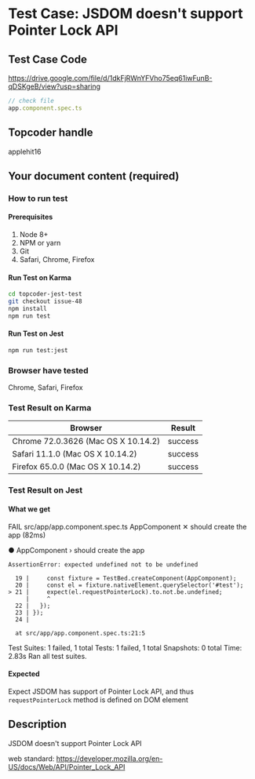 # Test Case: JSDOM doesn't support Pointer Lock API

## Test Case Code
https://drive.google.com/file/d/1dkFjRWnYFVho75eq61iwFunB-qDSKgeB/view?usp=sharing

```js
// check file
app.component.spec.ts
```

## Topcoder handle

applehit16

## Your document content (required)
### How to run test
#### Prerequisites

1. Node 8+
2. NPM or yarn
3. Git
4. Safari, Chrome, Firefox

#### Run Test on Karma

```bash
cd topcoder-jest-test
git checkout issue-48
npm install
npm run test
```
#### Run Test on Jest

```bash
npm run test:jest
```

### Browser have tested

Chrome, Safari, Firefox

### Test Result on Karma

| Browser | Result |
| ------ | ------ |
| Chrome 72.0.3626 (Mac OS X 10.14.2) | success |
| Safari 11.1.0 (Mac OS X 10.14.2)  | success |
| Firefox 65.0.0 (Mac OS X 10.14.2) | success |


### Test Result on Jest
#### What we get
 FAIL  src/app/app.component.spec.ts
  AppComponent
    ✕ should create the app (82ms)

  ● AppComponent › should create the app

    AssertionError: expected undefined not to be undefined

      19 |     const fixture = TestBed.createComponent(AppComponent);
      20 |     const el = fixture.nativeElement.querySelector('#test');
    > 21 |     expect(el.requestPointerLock).to.not.be.undefined;
         |     ^
      22 |   });
      23 | });
      24 |

      at src/app/app.component.spec.ts:21:5

Test Suites: 1 failed, 1 total
Tests:       1 failed, 1 total
Snapshots:   0 total
Time:        2.83s
Ran all test suites.

#### Expected
Expect JSDOM has support of Pointer Lock API, and thus `requestPointerLock` method is defined on DOM element

## Description

JSDOM doesn't support Pointer Lock API

web standard: https://developer.mozilla.org/en-US/docs/Web/API/Pointer_Lock_API



